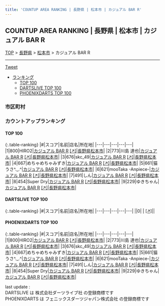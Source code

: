```yaml
---
title: 'COUNTUP AREA RANKING | 長野県 | 松本市 | カジュアル BAR R'
---
```

## COUNTUP AREA RANKING | 長野県 | 松本市 | カジュアル BAR R

[TOP](/darts/rank/) > [長野県](/darts/rank/長野県/) > [松本市](/darts/rank/長野県/松本市/) > カジュアル BAR R

___

<a href="https://twitter.com/share?ref_src=twsrc%5Etfw" data-text="COUNTUP AREA RANKING | 長野県松本市カジュアル BAR R" class="twitter-share-button" data-hashtags="DARTSLIVE,PHOENIXDARTS,darts,ダーツ" data-show-count="false">Tweet</a>

* [ランキング](#カウントアップランキング)
    * [TOP 100](#top-100)
    * [DARTSLIVE TOP 100](#dartslive-top-100)
    * [PHOENIXDARTS TOP 100](#phoenixdarts-top-100)

### 市区町村

<ul>

</ul>

### カウントアップランキング

#### TOP 100



{:.table-ranking}
|#|スコア|名前|店名|所在地|
|---|---|---|---|---|
|1|800|<span class="rank-name-pd">HIRO2</span>|<a href="/darts/rank/shops/83538.html">カジュアル BAR R</a> <a href="https://vs.phoenixdarts.com/jp/shop/shopDetailInfo/s_83538?s_seq=83538">[↗]</a>|<a href="/darts/rank/長野県/松本市">長野県松本市</a>|
|2|773|<span class="rank-name-pd">川島 達也</span>|<a href="/darts/rank/shops/83538.html">カジュアル BAR R</a> <a href="https://vs.phoenixdarts.com/jp/shop/shopDetailInfo/s_83538?s_seq=83538">[↗]</a>|<a href="/darts/rank/長野県/松本市">長野県松本市</a>|
|3|676|<span class="rank-name-pd">skc_49</span>|<a href="/darts/rank/shops/83538.html">カジュアル BAR R</a> <a href="https://vs.phoenixdarts.com/jp/shop/shopDetailInfo/s_83538?s_seq=83538">[↗]</a>|<a href="/darts/rank/長野県/松本市">長野県松本市</a>|
|4|667|<span class="rank-name-pd">めちゃめちゃみずき</span>|<a href="/darts/rank/shops/83538.html">カジュアル BAR R</a> <a href="https://vs.phoenixdarts.com/jp/shop/shopDetailInfo/s_83538?s_seq=83538">[↗]</a>|<a href="/darts/rank/長野県/松本市">長野県松本市</a>|
|5|661|<span class="rank-name-pd">猫うさ^._.^</span>|<a href="/darts/rank/shops/83538.html">カジュアル BAR R</a> <a href="https://vs.phoenixdarts.com/jp/shop/shopDetailInfo/s_83538?s_seq=83538">[↗]</a>|<a href="/darts/rank/長野県/松本市">長野県松本市</a>|
|6|621|<span class="rank-name-pd">mooTaka -Anpiece-</span>|<a href="/darts/rank/shops/83538.html">カジュアル BAR R</a> <a href="https://vs.phoenixdarts.com/jp/shop/shopDetailInfo/s_83538?s_seq=83538">[↗]</a>|<a href="/darts/rank/長野県/松本市">長野県松本市</a>|
|7|491|<span class="rank-name-pd">しん</span>|<a href="/darts/rank/shops/83538.html">カジュアル BAR R</a> <a href="https://vs.phoenixdarts.com/jp/shop/shopDetailInfo/s_83538?s_seq=83538">[↗]</a>|<a href="/darts/rank/長野県/松本市">長野県松本市</a>|
|8|454|<span class="rank-name-pd">Super Dry</span>|<a href="/darts/rank/shops/83538.html">カジュアル BAR R</a> <a href="https://vs.phoenixdarts.com/jp/shop/shopDetailInfo/s_83538?s_seq=83538">[↗]</a>|<a href="/darts/rank/長野県/松本市">長野県松本市</a>|
|9|229|<span class="rank-name-pd">ゆきちゃん</span>|<a href="/darts/rank/shops/83538.html">カジュアル BAR R</a> <a href="https://vs.phoenixdarts.com/jp/shop/shopDetailInfo/s_83538?s_seq=83538">[↗]</a>|<a href="/darts/rank/長野県/松本市">長野県松本市</a>|


#### DARTSLIVE TOP 100



{:.table-ranking}
|#|スコア|名前|店名|所在地|
|---|---|---|---|---|
||0|<span class="rank-name-dl"> </span>|<a href="/darts/rank/shops/.html"></a> <a href="">[↗]</a>|<a href="/darts/rank//"></a>|


#### PHOENIXDARTS TOP 100



{:.table-ranking}
|#|スコア|名前|店名|所在地|
|---|---|---|---|---|
|1|800|<span class="rank-name-pd">HIRO2</span>|<a href="/darts/rank/shops/83538.html">カジュアル BAR R</a> <a href="https://vs.phoenixdarts.com/jp/shop/shopDetailInfo/s_83538?s_seq=83538">[↗]</a>|<a href="/darts/rank/長野県/松本市">長野県松本市</a>|
|2|773|<span class="rank-name-pd">川島 達也</span>|<a href="/darts/rank/shops/83538.html">カジュアル BAR R</a> <a href="https://vs.phoenixdarts.com/jp/shop/shopDetailInfo/s_83538?s_seq=83538">[↗]</a>|<a href="/darts/rank/長野県/松本市">長野県松本市</a>|
|3|676|<span class="rank-name-pd">skc_49</span>|<a href="/darts/rank/shops/83538.html">カジュアル BAR R</a> <a href="https://vs.phoenixdarts.com/jp/shop/shopDetailInfo/s_83538?s_seq=83538">[↗]</a>|<a href="/darts/rank/長野県/松本市">長野県松本市</a>|
|4|667|<span class="rank-name-pd">めちゃめちゃみずき</span>|<a href="/darts/rank/shops/83538.html">カジュアル BAR R</a> <a href="https://vs.phoenixdarts.com/jp/shop/shopDetailInfo/s_83538?s_seq=83538">[↗]</a>|<a href="/darts/rank/長野県/松本市">長野県松本市</a>|
|5|661|<span class="rank-name-pd">猫うさ^._.^</span>|<a href="/darts/rank/shops/83538.html">カジュアル BAR R</a> <a href="https://vs.phoenixdarts.com/jp/shop/shopDetailInfo/s_83538?s_seq=83538">[↗]</a>|<a href="/darts/rank/長野県/松本市">長野県松本市</a>|
|6|621|<span class="rank-name-pd">mooTaka -Anpiece-</span>|<a href="/darts/rank/shops/83538.html">カジュアル BAR R</a> <a href="https://vs.phoenixdarts.com/jp/shop/shopDetailInfo/s_83538?s_seq=83538">[↗]</a>|<a href="/darts/rank/長野県/松本市">長野県松本市</a>|
|7|491|<span class="rank-name-pd">しん</span>|<a href="/darts/rank/shops/83538.html">カジュアル BAR R</a> <a href="https://vs.phoenixdarts.com/jp/shop/shopDetailInfo/s_83538?s_seq=83538">[↗]</a>|<a href="/darts/rank/長野県/松本市">長野県松本市</a>|
|8|454|<span class="rank-name-pd">Super Dry</span>|<a href="/darts/rank/shops/83538.html">カジュアル BAR R</a> <a href="https://vs.phoenixdarts.com/jp/shop/shopDetailInfo/s_83538?s_seq=83538">[↗]</a>|<a href="/darts/rank/長野県/松本市">長野県松本市</a>|
|9|229|<span class="rank-name-pd">ゆきちゃん</span>|<a href="/darts/rank/shops/83538.html">カジュアル BAR R</a> <a href="https://vs.phoenixdarts.com/jp/shop/shopDetailInfo/s_83538?s_seq=83538">[↗]</a>|<a href="/darts/rank/長野県/松本市">長野県松本市</a>|


<div class="footer border-top border-gray-light mt-5 pt-3 text-right text-gray">
    last update : <span style="font-weight: italic" id="foot_last_modified"></span><br />
    DARTSLIVE は 株式会社ダーツライブ社 の登録商標です<br />
    PHOENIXDARTS は フェニックスダーツジャパン株式会社 の登録商標です<br />
</div>

<script src="https://cdnjs.cloudflare.com/ajax/libs/jquery.tablesorter/2.31.3/js/jquery.tablesorter.min.js" integrity="sha512-qzgd5cYSZcosqpzpn7zF2ZId8f/8CHmFKZ8j7mU4OUXTNRd5g+ZHBPsgKEwoqxCtdQvExE5LprwwPAgoicguNg==" crossorigin="anonymous" referrerpolicy="no-referrer"></script>
<link rel="stylesheet" href="https://cdnjs.cloudflare.com/ajax/libs/jquery.tablesorter/2.31.3/css/theme.default.min.css" integrity="sha512-wghhOJkjQX0Lh3NSWvNKeZ0ZpNn+SPVXX1Qyc9OCaogADktxrBiBdKGDoqVUOyhStvMBmJQ8ZdMHiR3wuEq8+w==" crossorigin="anonymous" referrerpolicy="no-referrer" />
<script>
$(function() {
    $(".table-ranking").tablesorter({sortList:[[0, 0]]});
    $("#foot_last_modified").text(formatDate(new Date(document.lastModified), 'yyyy-MM-dd HH:mm:ss'));
});
</script>

<script async src="https://platform.twitter.com/widgets.js" charset="utf-8"></script>